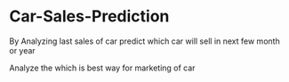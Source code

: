 # Car-Sales-Prediction
By Analyzing last sales of car predict which car will sell in next few month or year

Analyze the which is best way for marketing of car



